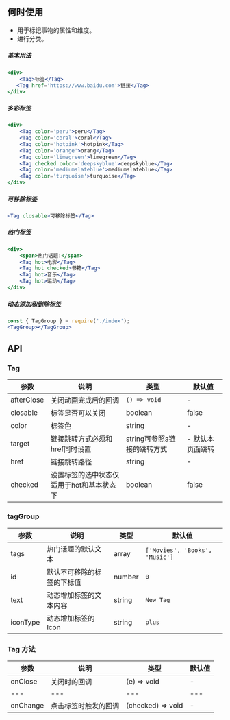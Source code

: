 
## 何时使用

- 用于标记事物的属性和维度。
- 进行分类。


##### **基本用法**
```jsx
<div>
	<Tag>标签</Tag>
   <Tag href='https://www.baidu.com'>链接</Tag>
</div>
```

##### **多彩标签**
```jsx
<div>
	<Tag color='peru'>peru</Tag>
    <Tag color='coral'>coral</Tag>
    <Tag color='hotpink'>hotpink</Tag>
    <Tag color='orange'>orang</Tag>
    <Tag color='limegreen'>limegreen</Tag>
    <Tag checked color='deepskyblue'>deepskyblue</Tag>
    <Tag color='mediumslateblue'>mediumslateblue</Tag>
    <Tag color='turquoise'>turquoise</Tag>
</div>
```

##### **可移除标签**
```jsx
<Tag closable>可移除标签</Tag>
```

##### **热门标签**
```jsx
<div>
	<span>热门话题:</span>
	<Tag hot>电影</Tag>
	<Tag hot checked>书籍</Tag>
	<Tag hot>音乐</Tag>
	<Tag hot>运动</Tag>
</div>
```

##### **动态添加和删除标签**
```jsx
const { TagGroup } = require('./index');
<TagGroup></TagGroup>
```


## API

### Tag

| 参数 | 说明 | 类型 | 默认值 |
| --- | --- | --- | --- |
| afterClose | 关闭动画完成后的回调 | `() => void` | - |
| closable | 标签是否可以关闭 | boolean | false |
| color | 标签色 | string | - |
| target | 链接跳转方式必须和href同时设置 | string可参照a链接的跳转方式 | - 默认本页面跳转 |
| href | 链接跳转路径 | string | -  |
| checked | 设置标签的选中状态仅适用于hot和基本状态下 | boolean | false |

### tagGroup

| 参数 | 说明 | 类型 | 默认值 |
| --- | --- | --- | --- |
| tags | 热门话题的默认文本 | array | `['Movies', 'Books', 'Music']` |
| id | 默认不可移除的标签的下标值 | number | `0` |
| text | 动态增加标签的文本内容 | string | `New Tag` |
| iconType | 动态增加标签的Icon | string | `plus` |


### Tag 方法

| 参数 | 说明 | 类型 | 默认值 |
| --- | --- | --- | --- |
| onClose | 关闭时的回调 | (e) => void | - |
| --- | --- | --- | --- |
| onChange | 点击标签时触发的回调 | (checked) => void | - |
